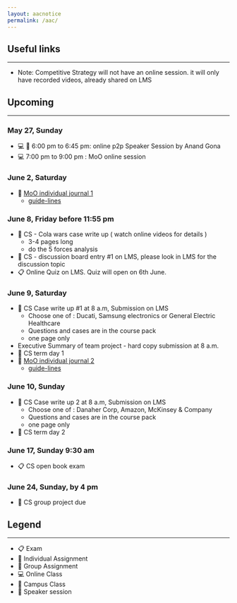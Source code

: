 ```yaml
---
layout: aacnotice
permalink: /aac/
---
```


## Useful links

----
* Note: Competitive Strategy will not have an online session. it will only have recorded videos, already shared on LMS

## Upcoming

----

### May 27, Sunday
* :computer: :microphone: 6:00 pm to 6:45 pm: online p2p Speaker Session by Anand Gona
* :computer: 7:00 pm to 9:00 pm : MoO online session

### June 2, Saturday
* :bust_in_silhouette: [MoO individual journal 1](http://lms2.exchange.isb.edu/mod/assign/view.php?id=57183)
  * [guide-lines](http://lms2.exchange.isb.edu/pluginfile.php/147878/mod_resource/content/1/Individual%20Journal%20%20Guidelines.pdf)

### June 8, Friday before 11:55 pm
* :bust_in_silhouette: CS - Cola wars case write up ( watch online videos for details )
  * 3-4 pages long
  * do the 5 forces analysis
* :bust_in_silhouette: CS - discussion board entry #1 on LMS, please look in LMS for the discussion topic
* :clipboard: Online Quiz on LMS. Quiz will open on 6th June.

### June 9, Saturday
* :bust_in_silhouette: CS Case write up #1 at 8 a.m, Submission on LMS
  * Choose one of : Ducati, Samsung electronics or General Electric Healthcare
  * Questions and cases are in the course pack
  * one page only
* Executive Summary of team project - hard copy submission at 8 a.m.
* :school: CS term day 1
* :bust_in_silhouette: [MoO individual journal 2](http://lms2.exchange.isb.edu/mod/assign/view.php?id=57184)
  * [guide-lines](http://lms2.exchange.isb.edu/pluginfile.php/147878/mod_resource/content/1/Individual%20Journal%20%20Guidelines.pdf)

### June 10, Sunday
* :bust_in_silhouette: CS Case write up 2 at 8 a.m, Submission on LMS
  * Choose one of : Danaher Corp, Amazon, McKinsey & Company
  * Questions and cases are in the course pack
  * one page only
* :school: CS term day 2

### June 17, Sunday 9:30 am
* :clipboard: CS open book exam

### June 24, Sunday, by 4 pm
* :busts_in_silhouette: CS group project due

## Legend

----
* :clipboard: Exam
* :bust_in_silhouette: Individual Assignment
* :busts_in_silhouette: Group Assignment
* :computer: Online Class
* :school: Campus Class
* :microphone: Speaker session
